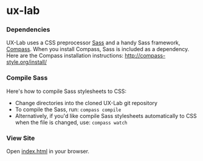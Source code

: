 # ux-lab

### Dependencies

UX-Lab uses a CSS preprocessor [Sass](http://sass-lang.com/) and a handy Sass framework, [Compass](http://compass-style.org/). When you install Compass, Sass is included as a dependency. Here are the Compass installation instructions: http://compass-style.org/install/

### Compile Sass

Here's how to compile Sass stylesheets to CSS:

* Change directories into the cloned UX-Lab git repository
* To compile the Sass, run: ```compass compile```
* Alternatively, if you'd like compile Sass stylesheets automatically to CSS when the file is changed, use: ```compass watch```

### View Site

Open [index.html](https://github.com/matthewtobiasz/ux-lab/blob/master/index.html) in your browser.

